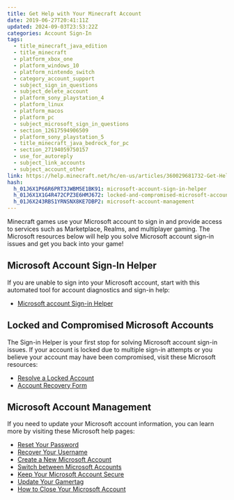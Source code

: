 ```yaml
---
title: Get Help with Your Minecraft Account
date: 2019-06-27T20:41:11Z
updated: 2024-09-03T23:53:22Z
categories: Account Sign-In
tags:
  - title_minecraft_java_edition
  - title_minecraft
  - platform_xbox_one
  - platform_windows_10
  - platform_nintendo_switch
  - category_account_support
  - subject_sign_in_questions
  - subject_delete_account
  - platform_sony_playstation_4
  - platform_linux
  - platform_macos
  - platform_pc
  - subject_microsoft_sign_in_questions
  - section_12617594906509
  - platform_sony_playstation_5
  - title_minecraft_java_bedrock_for_pc
  - section_27194059750157
  - use_for_autoreply
  - subject_link_accounts
  - subject_account_other
link: https://help.minecraft.net/hc/en-us/articles/360029681732-Get-Help-with-Your-Minecraft-Account
hash:
  h_01J6X1P66R6PRT3JWBM5E1BK91: microsoft-account-sign-in-helper
  h_01J6X1X1G4R472CPZ3E6HMJ672: locked-and-compromised-microsoft-accounts
  h_01J6X243RBS1YRNSNX8KE7DBP2: microsoft-account-management
---
```


Minecraft games use your Microsoft account to sign in and provide access to services such as Marketplace, Realms, and multiplayer gaming. The Microsoft resources below will help you solve Microsoft account sign-in issues and get you back into your game!

## Microsoft Account Sign-In Helper

If you are unable to sign into your Microsoft account, start with this automated tool for account diagnostics and sign-in help:

- [Microsoft account Sign-in Helper](https://support.microsoft.com/en-US/home/contact?linkquery=Help%20me%20sign%20in%20to%20my%20Microsoft%20account)

## Locked and Compromised Microsoft Accounts

The Sign-in Helper is your first stop for solving Microsoft account sign-in issues. If your account is locked due to multiple sign-in attempts or you believe your account may have been compromised, visit these Microsoft resources:

- [Resolve a Locked Account](https://support.microsoft.com/en-us/account-billing/account-has-been-locked-805e8b0d-4141-29b2-7b65-df6ff6c9ce27)
- [Account Recovery Form](https://support.microsoft.com/en-us/account-billing/help-with-the-microsoft-account-recovery-form-b19c02d1-a782-dee6-93c3-dc8113b20c42)

## Microsoft Account Management

If you need to update your Microsoft account information, you can learn more by visiting these Microsoft help pages:

- [Reset Your Password](https://support.microsoft.com/en-us/account-billing/change-your-microsoft-account-password-fdde885b-86da-2965-69fd-4871309ef1f1)
- [Recover Your Username](https://support.microsoft.com/en-us/account-billing/you-forgot-your-microsoft-account-username-b2049472-3b8f-27d3-61c6-67a668453f4c)
- [Create a New Microsoft Account](https://support.microsoft.com/en-us/account-billing/how-to-create-a-new-microsoft-account-a84675c3-3e9e-17cf-2911-3d56b15c0aaf)
- [Switch between Microsoft Accounts](./Switching-Between-Microsoft-Accounts-in-Launcher-to-Play-Minecraft.md)
- [Keep Your Microsoft Account Secure](https://support.microsoft.com/en-us/account-billing/how-to-help-keep-your-microsoft-account-safe-and-secure-628538c2-7006-33bb-5ef4-c917657362b9)
- [Update Your Gamertag](https://support.xbox.com/en-US/help/account-profile/profile/change-xbox-live-gamertag)
- [How to Close Your Microsoft Account](https://support.microsoft.com/en-us/account-billing/how-to-close-your-microsoft-account-c1b2d13f-4de6-6e1b-4a31-d9d668849979)
